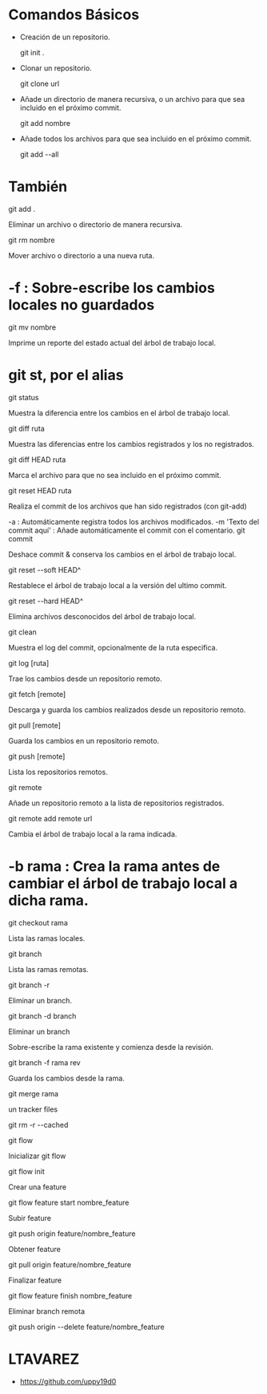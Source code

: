 
# Comandos Básicos

* Creación de un repositorio.

     git init .

* Clonar un repositorio.

    git clone url

* Añade un directorio de manera recursiva, o un archivo para que sea incluido en el próximo commit.

    git add nombre
* Añade todos los archivos para que sea incluido en el próximo commit.

    git add --all

# También
git add .

Eliminar un archivo o directorio de manera recursiva.

git rm nombre

Mover archivo o directorio a una nueva ruta.

# -f : Sobre-escribe los cambios locales no guardados
git mv nombre

Imprime un reporte del estado actual del árbol de trabajo local.

# git st, por el alias
git status

Muestra la diferencia entre los cambios en el árbol de trabajo local.

git diff ruta

Muestra las diferencias entre los cambios registrados y los no registrados.

git diff HEAD ruta

Marca el archivo para que no sea incluido en el próximo commit.

git reset HEAD ruta

Realiza el commit de los archivos que han sido registrados (con git-add)

-a : Automáticamente registra todos los archivos modificados.
-m 'Texto del commit aquí' : Añade automáticamente el commit con el comentario.
git commit

Deshace commit & conserva los cambios en el árbol de trabajo local.

git reset --soft HEAD^

Restablece el árbol de trabajo local a la versión del ultimo commit.

git reset --hard HEAD^

Elimina archivos desconocidos del árbol de trabajo local.

git clean

Muestra el log del commit, opcionalmente de la ruta especifica.

git log [ruta]

Trae los cambios desde un repositorio remoto.

git fetch [remote]

Descarga y guarda los cambios realizados desde un repositorio remoto.

git pull [remote]

Guarda los cambios en un repositorio remoto.

git push [remote]

Lista los repositorios remotos.

git remote

Añade un repositorio remoto a la lista de repositorios registrados.

git remote add remote url

Cambia el árbol de trabajo local a la rama indicada.

# -b rama : Crea la rama antes de cambiar el árbol de trabajo local a dicha rama.
git checkout rama

Lista las ramas locales.

git branch

Lista las ramas remotas.

git branch -r

Eliminar un branch.

git branch -d branch

Eliminar un branch

Sobre-escribe la rama existente y comienza desde la revisión.

git branch -f rama rev

Guarda los cambios desde la rama.

git merge rama

un tracker files

git rm -r --cached <your directory>

git flow

Inicializar git flow

git flow init

Crear una feature

git flow feature start nombre_feature

Subir feature

git push origin feature/nombre_feature

Obtener feature

git pull origin feature/nombre_feature

Finalizar feature

git flow feature finish nombre_feature

Eliminar branch remota

git push origin --delete feature/nombre_feature


# LTAVAREZ
* https://github.com/uppy19d0
